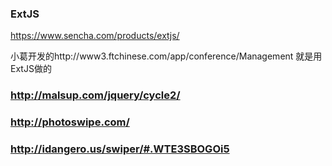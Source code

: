 ### ExtJS
<https://www.sencha.com/products/extjs/>

小葛开发的http://www3.ftchinese.com/app/conference/Management
就是用ExtJS做的

### http://malsup.com/jquery/cycle2/

### http://photoswipe.com/

### http://idangero.us/swiper/#.WTE3SBOGOi5
